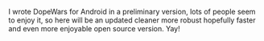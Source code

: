 I wrote DopeWars for Android in a preliminary version, lots of people seem to enjoy it, so here will be an updated cleaner more robust hopefully faster and even more enjoyable open source version. Yay!
